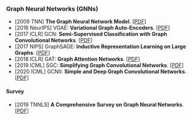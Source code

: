 ### Graph Neural Networks (GNNs)

* [2009 TNN] **The Graph Neural Network Model**. [[PDF](https://ro.uow.edu.au/cgi/viewcontent.cgi?referer=&httpsredir=1&article=10501&context=infopapers)]
* [2016 NeurIPS] VGAE: **Variational Graph Auto-Encoders**. [[PDF](https://arxiv.org/pdf/1611.07308.pdf)]
* [2017 ICLR] GCN: **Semi-Supervised Classification with Graph Convolutional Networks**. [[PDF](https://openreview.net/pdf?id=SJU4ayYgl)]
* [2017 NIPS] GraphSAGE: **Inductive Representation Learning on Large Graphs**. [[PDF](https://proceedings.neurips.cc/paper/2017/file/5dd9db5e033da9c6fb5ba83c7a7ebea9-Paper.pdf)]
* [2018 ICLR] GAT: **Graph Attention Networks**. [[PDF](https://openreview.net/pdf?id=rJXMpikCZ)]
* [2019 ICML] SGC: **Simplifying Graph Convolutional Networks**. [[PDF](http://proceedings.mlr.press/v97/wu19e/wu19e.pdf)]
* [2020 ICML] GCNII: **Simple and Deep Graph Convolutional Networks**. [[PDF](https://arxiv.org/pdf/2007.02133.pdf)]

#### Survey

* [2019 TNNLS] **A Comprehensive Survey on Graph Neural Networks**. [[PDF](https://arxiv.org/pdf/1901.00596.pdf)]

